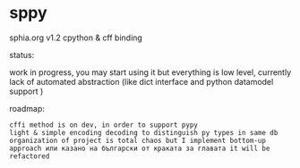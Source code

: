 # sppy
sphia.org v1.2  cpython & cff binding 


status:

work in progress, you may start using it but everything is low level, currently lack of automated abstraction (like dict interface and python datamodel support )

roadmap:

    cffi method is on dev, in order to support pypy
    light & simple encoding decoding to distinguish py types in same db
    organization of project is total chaos but I implement bottom-up approach или казано на български от краката за главата it will be refactored

